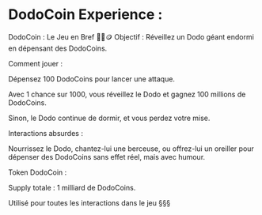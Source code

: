 # DodoCoin Experience : 

DodoCoin : Le Jeu en Bref 🦤💤🪙
Objectif : Réveillez un Dodo géant endormi en dépensant des DodoCoins.

Comment jouer :

Dépensez 100 DodoCoins pour lancer une attaque.

Avec 1 chance sur 1000, vous réveillez le Dodo et gagnez 100 millions de DodoCoins.

Sinon, le Dodo continue de dormir, et vous perdez votre mise.

Interactions absurdes :

Nourrissez le Dodo, chantez-lui une berceuse, ou offrez-lui un oreiller pour dépenser des DodoCoins sans effet réel, mais avec humour.

Token DodoCoin :

Supply totale : 1 milliard de DodoCoins.

Utilisé pour toutes les interactions dans le jeu §§§
